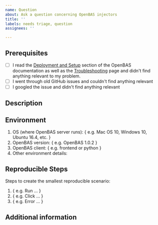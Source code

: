 ```yaml
---
name: Question
about: Ask a question concerning OpenBAS injectors
title: ''
labels: needs triage, question
assignees: ''

---
```


## Prerequisites

- [ ] I read the [Deployment and Setup](https://filigran.notion.site/OpenBAS-Public-Knowledge-Base-d411e5e477734c59887dad3649f20518) section of the OpenBAS documentation as well as the [Troubleshooting](https://filigran.notion.site/Troubleshooting-ebc8fb04137d495aad917bc20340b9a6) page and didn't find anything relevant to my problem.
- [ ] I went through old GitHub issues and couldn't find anything relevant
- [ ] I googled the issue and didn't find anything relevant

## Description

<!-- Please provide a clear and concise description of your question. -->

## Environment

1. OS (where OpenBAS server runs): { e.g. Mac OS 10, Windows 10, Ubuntu 16.4, etc. }
2. OpenBAS version: { e.g. OpenBAS 1.0.2 }
3. OpenBAS client: { e.g. frontend or python }
4. Other environment details:

## Reproducible Steps

Steps to create the smallest reproducible scenario:
1. { e.g. Run ... }
2. { e.g. Click ... }
3. { e.g. Error ... }

## Additional information

<!-- Any additional information, including logs or screenshots if you have any. -->
